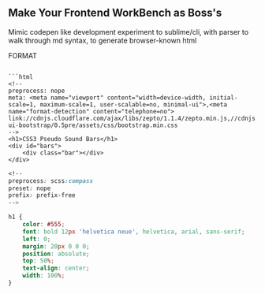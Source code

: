 ## Make Your Frontend WorkBench as Boss's
Mimic codepen like development experiment to sublime/cli, with parser to walk through md syntax, to generate browser-known html

FORMAT

```

```html
<!--
preprocess: nope
meta: <meta name="viewport" content="width=device-width, initial-scale=1, maximum-scale=1, user-scalable=no, minimal-ui">,<meta name="format-detection" content="telephone=no">
link://cdnjs.cloudflare.com/ajax/libs/zepto/1.1.4/zepto.min.js,//cdnjs.cloudflare.com/ajax/libs/jquery-ui-bootstrap/0.5pre/assets/css/bootstrap.min.css
-->
<h1>CSS3 Pseudo Sound Bars</h1>
<div id="bars">
    <div class="bar"></div>
</div>
```

```css
<!--
preprocess: scss:compass
preset: nope
prefix: prefix-free
-->

h1 {
    color: #555;
    font: bold 12px 'helvetica neue', helvetica, arial, sans-serif;
    left: 0;
    margin: 20px 0 0 0;
    position: absolute;
    top: 50%;
    text-align: center;
    width: 100%;   
}

```
```